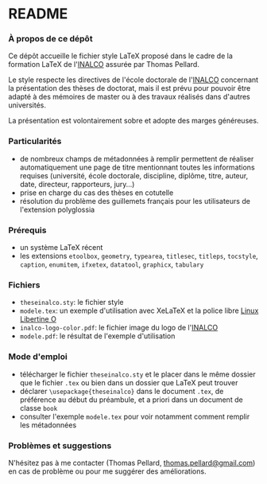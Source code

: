 # README #

### À propos de ce dépôt ###

Ce dépôt accueille le fichier style LaTeX proposé dans le cadre de la formation LaTeX de l'[INALCO](http://www.inalco.fr/) assurée par Thomas Pellard.

Le style respecte les directives de l'école doctorale de l'[INALCO](http://www.inalco.fr/) concernant la présentation des thèses de doctorat, mais il est prévu pour pouvoir être adapté à des mémoires de master ou à des travaux réalisés dans d'autres universités.

La présentation est volontairement sobre et adopte des marges généreuses.

### Particularités ###

* de nombreux champs de métadonnées à remplir permettent de réaliser automatiquement une page de titre mentionnant toutes les informations requises (université, école doctorale, discipline, diplôme, titre, auteur, date, directeur, rapporteurs, jury…)
* prise en charge du cas des thèses en cotutelle
* résolution du problème des guillemets français pour les utilisateurs de l'extension polyglossia

### Prérequis ###

* un système LaTeX récent
* les extensions `etoolbox`, `geometry`, `typearea`, `titlesec`, `titleps`, `tocstyle`, `caption`, `enumitem`, `ifxetex`, `datatool`, `graphicx`, `tabulary`

### Fichiers ###

* `theseinalco.sty`: le fichier style
* `modele.tex`: un exemple d'utilisation avec XeLaTeX et la police libre [Linux Libertine O](http://www.linuxlibertine.org/)
* `inalco-logo-color.pdf`: le fichier image du logo de l'[INALCO](http://www.inalco.fr/)
* `modele.pdf`: le résultat de l'exemple d'utilisation

### Mode d'emploi ###

* télécharger le fichier `theseinalco.sty` et le placer dans le même dossier que le fichier `.tex` ou bien dans un dossier que LaTeX peut trouver
* déclarer `\usepackage{theseinalco}` dans le document `.tex`, de préférence au début du préambule, et a priori dans un document de classe `book`
* consulter l'exemple `modele.tex` pour voir notamment comment remplir les métadonnées

### Problèmes et suggestions ###

N'hésitez pas à me contacter (Thomas Pellard, <thomas.pellard@gmail.com>) en cas de problème ou pour me suggérer des améliorations.